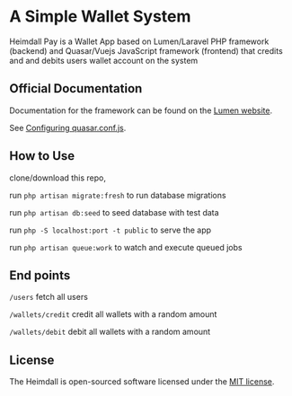 # A Simple Wallet System

Heimdall Pay is a Wallet App based on Lumen/Laravel PHP framework (backend) and Quasar/Vuejs JavaScript framework (frontend) that credits and 
and debits users wallet account on the system

## Official Documentation

Documentation for the framework can be found on the [Lumen website](https://lumen.laravel.com/docs).

See [Configuring quasar.conf.js](https://quasar.dev/quasar-cli/quasar-conf-js).


## How to Use

clone/download this repo, 

run ``` php artisan migrate:fresh ``` to run database migrations

run ``` php artisan db:seed ``` to seed database with test data

run ``` php -S localhost:port -t public ``` to serve the app

run ``` php artisan queue:work ``` to watch and execute queued jobs



## End points
``` /users ``` fetch all users

``` /wallets/credit ``` credit all wallets with a random amount

``` /wallets/debit ``` debit all wallets with a random amount


## License

The Heimdall is open-sourced software licensed under the [MIT license](https://opensource.org/licenses/MIT).

